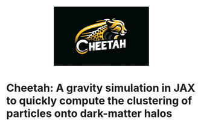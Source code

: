 <p align="center">
  <img src="Cheetah_logo.png" alt="Cheetah Logo" width="50%" />
</p>

# Cheetah: A gravity simulation in JAX to quickly compute the clustering of particles onto dark-matter halos

